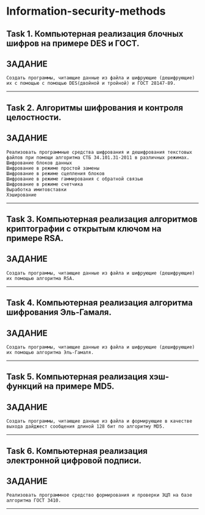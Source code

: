 # Information-security-methods
## Task 1. Компьютерная реализация блочных шифров на примере DES и ГОСТ.

## ЗАДАНИЕ

```
Создать программы, читающие данные из файла и шифрующие (дешифрующие) их с помощью с помощью DES(двойной и тройной) и ГОСТ 28147-89.
```

---

## Task 2. Алгоритмы шифрования и контроля целостности.

## ЗАДАНИЕ

```
Реализовать программные средства шифрования и дешифрования текстовых файлов при помощи алгоритма СТБ 34.101.31-2011 в различных режимах.
Шифрование блоков данных
Шифрование в режиме простой замены
Шифрование в режиме сцепления блоков
Шифрование в режиме гаммирования с обратной связью
Шифрование в режиме счетчика
Выработка имитовставки
Хэширование
```

---

## Task 3. Компьютерная реализация алгоритмов криптографии с открытым ключом на примере RSA.

## ЗАДАНИЕ

```
Создать программы, читающие данные из файла и шифрующие (дешифрующие) их помощью алгоритма RSA.
```

---

## Task 4. Компьютерная реализация алгоритма шифрования Эль-Гамаля.

## ЗАДАНИЕ

```
Создать программы, читающие данные из файла и шифрующие (дешифрующие) их помощью алгоритма Эль-Гамаля.
```

---

## Task 5. Компьютерная реализация хэш-функций на примере MD5.

## ЗАДАНИЕ

```
Создать программы, читающие данные из файла и формирующие в качестве выхода дайджест сообщения длиной 128 бит по алгоритму MD5.
```

---

## Task 6. Компьютерная реализация электронной цифровой подписи.

## ЗАДАНИЕ

```
Реализовать программное средство формирования и проверки ЭЦП на базе алгоритма ГОСТ 3410.
```

---

